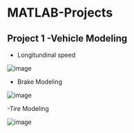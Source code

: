 # MATLAB-Projects

## Project 1 -Vehicle Modeling
- Longitundinal speed 

![image](https://user-images.githubusercontent.com/98317871/194777283-79980601-7930-404f-be41-c914f2b27d42.png)
- Brake Modeling

![image](https://user-images.githubusercontent.com/98317871/194777199-3636671f-bf71-47b5-81c2-f141a34252be.png)

-Tire Modeling 

![image](https://user-images.githubusercontent.com/98317871/194777698-5533474d-7e89-4b5b-b19a-3251559b3e91.png)


